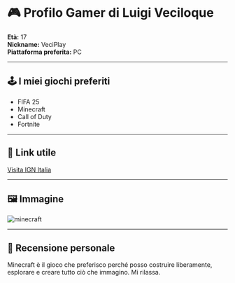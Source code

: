 # 🎮 Profilo Gamer di Luigi Veciloque

**Età:** 17   
**Nickname:** VeciPlay  
**Piattaforma preferita:** PC

---

## 🕹️ I miei giochi preferiti
- FIFA 25
- Minecraft
- Call of Duty
- Fortnite

---

## 🔗 Link utile
[Visita IGN Italia](https://it.ign.com/)

---

## 🖼️ Immagine
![minecraft](minecraft2)

---

## 📝 Recensione personale
Minecraft è il gioco che preferisco perché posso costruire liberamente, esplorare e creare tutto ciò che immagino. Mi rilassa.



